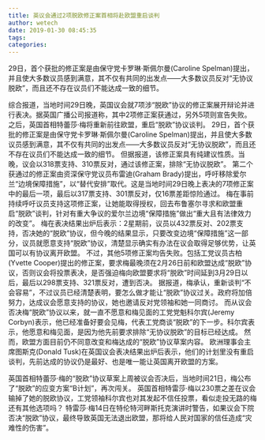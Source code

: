 ```yaml
---
title: 英议会通过2项脱欧修正案首相将赴欧盟重启谈判
author: wetech
date: 2019-01-30 08:45:35
tags: 
categories: 
---
```

29日，首个获批的修正案是由保守党卡罗琳·斯佩尔曼(Caroline Spelman)提出，并且使大多数议员感到满意，其不仅有共同的出发点——大多数议员反对“无协议脱欧”，而且还不存在议员们不能达成一致的细节。
<!-- more -->
综合报道，当地时间29日晚，英国议会就7项涉“脱欧”协议的修正案展开辩论并进行表决。据英国广播公司报道称，其中2项修正案获通过，另外5项则宣告失败。之后，英国首相特蕾莎·梅将重新前往欧盟，重启“脱欧”协议谈判。
29日，首个获批的修正案是由保守党卡罗琳·斯佩尔曼(Caroline Spelman)提出，并且使大多数议员感到满意，其不仅有共同的出发点——大多数议员反对“无协议脱欧”，而且还不存在议员们不能达成一致的细节。
但据报道，该修正案具有纯建议性质。当晚，议会以318票支持、310票反对，通过该修正案，排除“无协议脱欧”。
第二个获通过的修正案由资深保守党议员布雷迪(Graham Brady)提出，呼吁移除爱尔兰“边境保障措施”，以“替代安排”取代。这是当地时间29日晚上表决的7项修正案中的最后一项，最后以317票支持、301票反对，仅16票差距惊险通过。
梅在事前持续呼吁议员支持这项修正案，让她能取得授权，回去布鲁塞尔寻求和欧盟重启“脱欧”谈判，针对有重大争议的爱尔兰边境“保障措施”做出“重大且有法律效力的改变”。
梅在表决结果出炉后表示：2星期前，议员以432票反对、202票支持，否决她的“脱欧”协议，但今晚的结果显示，只要改变边境“保障措施”这一部分，议员就愿意支持“脱欧”协议，清楚显示确实有办法在议会取得足够优势，让英国可以有协议离开欧盟。
不过，其他5项修正案均告失败。包括工党议员古柏(Yvette Cooper)提出的修正案，要求梅最晚须在2月26日前和欧盟达成“脱欧”协议，否则议会将投票表决，是否强迫梅向欧盟要求将“脱欧”时间延到3月29日以后，最后以298票支持、321票反对，遭到否决。
据报道，梅承认，重新谈判“不会容易”，不过议员已经清楚表明，要怎么做才能让“脱欧”协议过关。政府将加倍努力，达成议会愿意支持的协议，她也邀请反对党领袖和她一同商讨。
而从议会否决梅“脱欧”协议以来，就一直不愿意和梅见面的工党党魁科尔宾(Jeremy Corbyn)表示，他已经准备好要会见梅，代表工党商谈“脱欧”的下一步。科尔宾表示，他愿意和梅见面，是因为他先前要求排除“无协议脱欧”的目标已经达成。
然而，欧盟方面目前仍不同意改变和梅达成的“脱欧”协议草案内容。
欧洲理事会主席图斯克(Donald Tusk)在英国议会表决结果出炉后表示，他们的计划里没有重启谈判，先前达成的协议仍是最好、也是唯一能让英国离开欧盟的方案。
 
 
英国首相特蕾莎·梅的“脱欧”协议草案上周被议会否决后，当地时间21日，梅公布了“脱欧”的应变方案“B计划”，再次闯关。
英国首相特雷莎·梅以230票之差在议会输掉了她的脱欧协议，工党领袖科尔宾也对其发起不信任投票，看似走投无路的梅还有其他选项吗？
特雷莎·梅14日在特伦特河畔斯托克演讲时警告，如果议会下院否决“脱欧”协议，最终导致英国无法退出欧盟，那将给人民对国家的信任造成“灾难性的伤害”。
